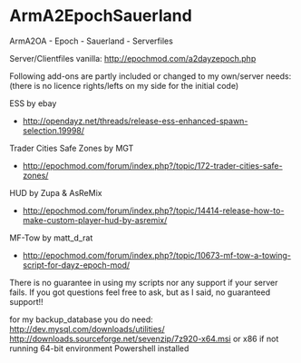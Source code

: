 ArmA2EpochSauerland
===================

ArmA2OA - Epoch - Sauerland - Serverfiles

Server/Clientfiles vanilla:
http://epochmod.com/a2dayzepoch.php 


Following add-ons are partly included or changed to my own/server needs:
(there is no licence rights/lefts on my side for the initial code)

ESS by ebay 
- http://opendayz.net/threads/release-ess-enhanced-spawn-selection.19998/

Trader Cities Safe Zones by MGT 
- http://epochmod.com/forum/index.php?/topic/172-trader-cities-safe-zones/

HUD by Zupa & AsReMix 
- http://epochmod.com/forum/index.php?/topic/14414-release-how-to-make-custom-player-hud-by-asremix/

MF-Tow by matt_d_rat 
- http://epochmod.com/forum/index.php?/topic/10673-mf-tow-a-towing-script-for-dayz-epoch-mod/


There is no guarantee in using my scripts nor any support if your server fails. 
If you got questions feel free to ask, but as I said, no guaranteed support!!

for my backup_database you do need: 
http://dev.mysql.com/downloads/utilities/
http://downloads.sourceforge.net/sevenzip/7z920-x64.msi or x86 if not running 64-bit environment
Powershell installed
